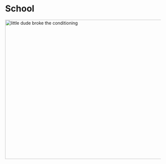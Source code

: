 # School

<img src="https://lh3.googleusercontent.com/GekrZxmSNzNPVaj_Aezv2cJzbICL0-RyBHkLOk5KuQlzX_LIhrwuvb1Xg0Nw9b7kCY9eheKZS5UIjFWA-mGSoTg7CUJVe6tvVANmOLAMtoO0Zn1BZ2kKpGk-hTy3-rTeFoHZDY1xr-r3XQVZuYhGTqjEzxXfO3Z_ZsZaIHHdXhSJpmgs6C3PrsyhBDVTVJP7dVUdhZG-v_o6yofUfvNmNKJ4UIIzykajri4WW3gtEAJPyhszT7vQQtsnhedhliA-3Rv9ASurtzsy_RcEbVle88lFuSyy-4gUvsUqNra2r-i_70SpMS5rpiEl_FkT-qSE83SWIxFJSR0qkBwyiS9m9YLuFE6_NncaKOPKrjqc9jV2esDZfGJF4mrff16CySryq6J_rvjz9tQTO4U__79ceAFR8ltia9mL7AroZb9GBqozC-BHnOdLat_rijy4tj6mfD0xOAKHfHhKamFc8XxRkCs-Bflg0qwGBr-4SgENE6Zee8-i5i4A6DJNuVfxOdgT67oc14LH_eG5z1uhCNCLtWWla9VHcHvuDTPVp9p6mkF25_BZKIIRoeTcu-FqCVi3CN937nZToLmrvDn0CcobcDNkbMXbGoYqbMXxnzzaa5NmvYdt9EJKKmZh7XR9RFpBi2rFlzCEFGPefoAlnjWhxIWmddztqpl2TC1m6KSv5rcaTTcYokX2a9sQArdpvsh8dswb1TUdB5_XPc7Jd95fDslc-8YiKBukxvoYII1RYnPbcxLZNF46mnEv4y6OtenaalkN4TfrqYvls6nRi7rlJrpJF4eg4gk4w3QahKp_92thiYtTmdAHxovBxf70Zjtw7tsIVBg=w960-h639-no?authuser=0" alt="little dude broke the conditioning" width="600" height="450">
